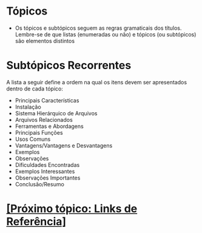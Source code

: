 # Tópicos

- Os tópicos e subtópicos seguem as regras gramaticais dos títulos. Lembre-se de que listas (enumeradas ou não) e tópicos (ou subtópicos) são elementos distintos

# Subtópicos Recorrentes

A lista a seguir define a ordem na qual os itens devem ser apresentados dentro de cada tópico:

- Principais Características
- Instalação
- Sistema Hierárquico de Arquivos
- Arquivos Relacionados
- Ferramentas e Abordagens
- Principais Funções
- Usos Comuns
- Vantagens/Vantagens e Desvantagens
- Exemplos
- Observações
- Dificuldades Encontradas
- Exemplos Interessantes
- Observações Importantes
- Conclusão/Resumo

# [[Próximo tópico: Links de Referência]](./5-links-referencia.md)